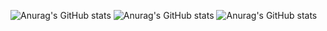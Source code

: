 ![Anurag's GitHub stats](https://github-readme-stats.vercel.app/api?username=hashiz008&theme=dracula)
![Anurag's GitHub stats](https://github-readme-stats.vercel.app/api/top-langs/?username=hashiz008&theme=dracula)
![Anurag's GitHub stats](https://github-readme-stats.vercel.app/api/top-langs/?username=hashiz008&layout=compact&theme=dracula)
